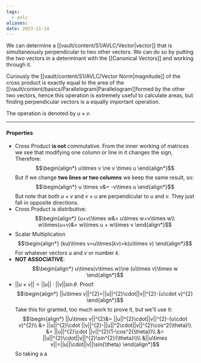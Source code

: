 ```yaml
---
tags:
  - avlc
aliases: 
date: 2023-11-14
---
```

We can determine a [[vault/content/S1/AVLC/Vector|vector]] that is simultaneously perpendicular to two other vectors. We can do so by putting the two vectors in a determinant with the [[Canonical Vectors]] and working through it. 

Curiously the [[vault/content/S1/AVLC/Vector Norm|magnitude]] of the cross product is exactly equal to the area of the [[vault/content/basics/Parallelogram|Parallelogram]]formed by the other two vectors, hence this operation is extremely useful to calculate areas, but finding perpendicular vectors is a equally important operation. 

The operation is denoted by $u \times v$.
___
#### Properties

- Cross Product **is not** commutative. From the inner working of matrices we see that modifying one column or line in it changes the sign, Therefore:
$$\begin{align*}
u\times v \ne v \times u
\end{align*}$$
But if we change **two lines or two columns** we keep the same result, so:
$$\begin{align*}
u \times v&= -v\times u
\end{align*}$$
But note that both $u\times v$ and $v \times u$ are perpendicular to $u$ and $v$. They just fall in opposite directions.
- Cross Product is distributive:
$$\begin{align*}
(u+v)\times w&= u\times w+v\times w\\
w\times(u+v)&= w\times u + w\times v
\end{align*}$$
- Scalar Multiplication
$$\begin{align*}
(ku)\times v=u\times(kv)=k(u\times v)
\end{align*}$$
For whatever vectors $u$ and $v$ or number $k$.
- **NOT ASSOCIATIVE**:
$$\begin{align*}
u\times(v\times w)\ne (u\times v)\times w
\end{align*}$$
- $||u\times v||=||u||\cdot ||v|| \sin{\theta}$. Proof: 
$$\begin{align*}
||u\times v||^{2}=||u||^{2}\cdot||v||^{2}-(u\cdot v)^{2}
\end{align*}$$
Take this for granted, too much work to prove it, but we'll use it:
$$\begin{align*}
||u\times v||^{2}&= ||u||^{2}\cdot||v||^{2}-(u\cdot v)^{2}\\
&= ||u||^{2}\cdot ||v||^{2}-||u||^2\cdot||v||^{2}\cos^2{\theta}\\
&= ||u||^{2}\cdot ||v||^{2}(1-\cos^2{\theta})\\
&= ||u||^{2}\cdot||v||^{2}\sin^{2}{\theta}\\\\
&||u\times v||=||u||\cdot||v||\sin{\theta}
\end{align*}$$
So taking a a